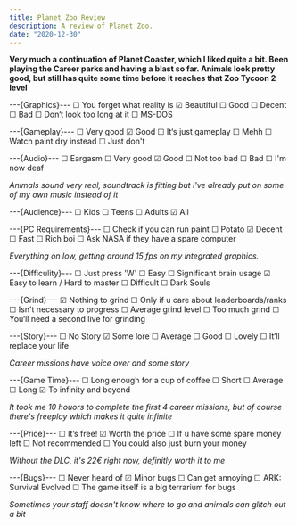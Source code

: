 ```yaml
---
title: Planet Zoo Review
description: A review of Planet Zoo.
date: "2020-12-30"
---
```


**Very much a continuation of Planet Coaster, which I liked quite a bit. Been playing the Career parks and having a blast so far. Animals look pretty good, but still has quite some time before it reaches that Zoo Tycoon 2 level**

---{Graphics}---
☐ You forget what reality is
☑ Beautiful
☐ Good
☐ Decent
☐ Bad
☐ Don‘t look too long at it
☐ MS-DOS

---{Gameplay}---
☐ Very good
☑ Good
☐ It‘s just gameplay
☐ Mehh
☐ Watch paint dry instead
☐ Just don't

---{Audio}---
☐ Eargasm
☐ Very good
☑ Good
☐ Not too bad
☐ Bad
☐ I'm now deaf

_Animals sound very real, soundtrack is fitting but i've already put on some of my own music instead of it_

---{Audience}---
☐ Kids
☐ Teens
☐ Adults
☑ All

---{PC Requirements}---
☐ Check if you can run paint
☐ Potato
☑ Decent
☐ Fast
☐ Rich boi
☐ Ask NASA if they have a spare computer

_Everything on low, getting around 15 fps on my integrated graphics._

---{Difficulity}---
☐ Just press 'W'
☐ Easy
☐ Significant brain usage
☑ Easy to learn / Hard to master
☐ Difficult
☐ Dark Souls

---{Grind}---
☑ Nothing to grind
☐ Only if u care about leaderboards/ranks
☐ Isn't necessary to progress
☐ Average grind level
☐ Too much grind
☐ You‘ll need a second live for grinding

---{Story}---
☐ No Story
☑ Some lore
☐ Average
☐ Good
☐ Lovely
☐ It‘ll replace your life

_Career missions have voice over and some story_

---{Game Time}---
☐ Long enough for a cup of coffee
☐ Short
☐ Average
☐ Long
☑ To infinity and beyond

_It took me 10 houors to complete the first 4 career missions, but of course there's freeplay which makes it quite infinite_

---{Price}---
☐ It’s free!
☑ Worth the price
☐ If u have some spare money left
☐ Not recommended
☐ You could also just burn your money

_Without the DLC, it's 22€ right now, definitly worth it to me_

---{Bugs}---
☐ Never heard of
☑ Minor bugs
☐ Can get annoying
☐ ARK: Survival Evolved
☐ The game itself is a big terrarium for bugs

_Sometimes your staff doesn't know where to go and animals can glitch out a bit_
